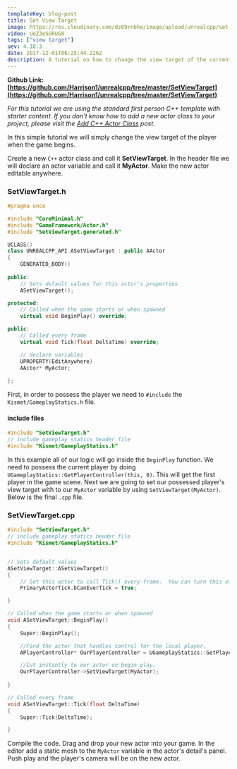 ```yaml
---
templateKey: blog-post
title: Set View Target
image: https://res.cloudinary.com/dz09rnbhe/image/upload/unrealcpp/set-view-target_xnz2ah.jpg
video: UeZ3eSGRUG8
tags: ["view target"]
uev: 4.18.3
date: 2017-12-01T06:25:44.226Z
description: A tutorial on how to change the view target of the current player.
---
```

**Github Link: [https://github.com/Harrison1/unrealcpp/tree/master/SetViewTarget](https://github.com/Harrison1/unrealcpp/tree/master/SetViewTarget)**

*For this tutorial we are using the standard first person C++ template with starter content. If you don't know how to add a new actor class to your project, please visit the [Add C++ Actor Class](/add-actor-class) post.*

In this simple tutorial we will simply change the view target of the player when the game begins. 

Create a new `C++` actor class and call it **SetViewTarget**. In the header file we will declare an actor variable and call it **MyActor**. Make the new actor editable anywhere.

### SetViewTarget.h
```cpp
#pragma once

#include "CoreMinimal.h"
#include "GameFramework/Actor.h"
#include "SetViewTarget.generated.h"

UCLASS()
class UNREALCPP_API ASetViewTarget : public AActor
{
	GENERATED_BODY()
	
public:	
	// Sets default values for this actor's properties
	ASetViewTarget();

protected:
	// Called when the game starts or when spawned
	virtual void BeginPlay() override;

public:	
	// Called every frame
	virtual void Tick(float DeltaTime) override;

	// declare variables
	UPROPERTY(EditAnywhere)
	AActor* MyActor;
	
};
```

First, in order to possess the player we need to `#include` the `Kismet/GameplayStatics.h` file.

#### include files
```cpp
#include "SetViewTarget.h"
// include gameplay statics header file
#include "Kismet/GameplayStatics.h"
```

In this example all of our logic will go inside the `BeginPlay` function. We need to possess the current player by doing `UGameplayStatics::GetPlayerController(this, 0)`. This will get the first player in the game scene. Next we are going to set our possessed player's view target with to our `MyActor` variable by using `SetViewTarget(MyActor)`. Below is the final `.cpp` file.

### SetViewTarget.cpp
```cpp
#include "SetViewTarget.h"
// include gameplay statics header file
#include "Kismet/GameplayStatics.h"


// Sets default values
ASetViewTarget::ASetViewTarget()
{
 	// Set this actor to call Tick() every frame.  You can turn this off to improve performance if you don't need it.
	PrimaryActorTick.bCanEverTick = true;

}

// Called when the game starts or when spawned
void ASetViewTarget::BeginPlay()
{
	Super::BeginPlay();

	//Find the actor that handles control for the local player.
	APlayerController* OurPlayerController = UGameplayStatics::GetPlayerController(this, 0);

	//Cut instantly to our actor on begin play.
	OurPlayerController->SetViewTarget(MyActor);
	
}

// Called every frame
void ASetViewTarget::Tick(float DeltaTime)
{
	Super::Tick(DeltaTime);

}
```

Compile the code. Drag and drop your new actor into your game. In the editor add a static mesh to the `MyActor` variable in the actor's detail's panel. Push play and the player's camera will be on the new actor. 